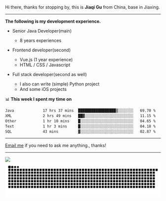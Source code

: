 Hi there, thanks for stopping by, this is **Jiaqi Gu** from China, base in Jiaxing.

---

**The following is my development experience.**

- Senior Java Developer(main)
  - 8 years experiences

- Frontend developer(second)
  - Vue.js (1 year experience)
  - HTML / CSS / Javascript
  
- Full stack developer(second as well)
  - I also can write (simple) Python project
  - And some iOS projects

📊 **This week I spent my time on**
<!--START_SECTION:waka-->

```txt
Java             17 hrs 37 mins  █████████████████▒░░░░░░░   69.70 %
XML              2 hrs 49 mins   ██▓░░░░░░░░░░░░░░░░░░░░░░   11.15 %
Other            1 hr 10 mins    █░░░░░░░░░░░░░░░░░░░░░░░░   04.65 %
Text             1 hr 3 mins     █░░░░░░░░░░░░░░░░░░░░░░░░   04.18 %
SQL              43 mins         ▓░░░░░░░░░░░░░░░░░░░░░░░░   02.87 %
```

<!--END_SECTION:waka-->

---

[Email me](mailto:htk2klwgr@mozmail.com?subject=Hiring_from_GitHub) if you need to ask me anything., thanks!

---

![]( https://visitor-badge.glitch.me/badge?page_id=githubgujiaqi)
![]( https://github.com/droid-Q/droid-Q/raw/output/github-contribution-grid-snake.svg#gh-dark-mode-only)
